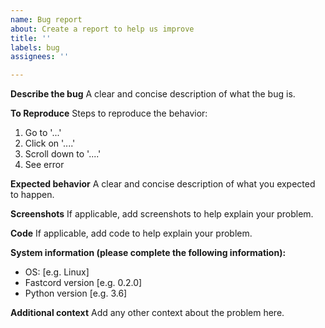 ```yaml
---
name: Bug report
about: Create a report to help us improve
title: ''
labels: bug
assignees: ''

---
```


**Describe the bug**
A clear and concise description of what the bug is.

**To Reproduce**
Steps to reproduce the behavior:
1. Go to '...'
2. Click on '....'
3. Scroll down to '....'
4. See error

**Expected behavior**
A clear and concise description of what you expected to happen.

**Screenshots**
If applicable, add screenshots to help explain your problem.

**Code**
If applicable, add code to help explain your problem.

**System information (please complete the following information):**
 - OS: [e.g. Linux]
 - Fastcord version [e.g. 0.2.0]
- Python version [e.g. 3.6]

**Additional context**
Add any other context about the problem here.
